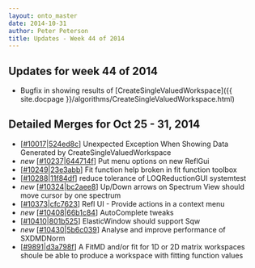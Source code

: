 ```yaml
---
layout: onto_master
date: 2014-10-31
author: Peter Peterson
title: Updates - Week 44 of 2014
---
```

Updates for week 44 of 2014
---------------------------
* Bugfix in showing results of [CreateSingleValuedWorkspace]({{ site.docpage }}/algorithms/CreateSingleValuedWorkspace.html)

Detailed Merges for Oct 25 - 31, 2014
-------------------------------------
* \[[#10017](http://trac.mantidproject.org/mantid/ticket/10017)\|[524ed8c](https://github.com/mantidproject/mantid/commit/524ed8c04b0fa517a4f6b558df913af6330bb9a3)\] Unexpected Exception When Showing Data Generated by CreateSingleValuedWorkspace
* *new* \[[#10237](http://trac.mantidproject.org/mantid/ticket/10237)\|[644714f](https://github.com/mantidproject/mantid/commit/644714f30ffb0612ddd8dca6737907316d4a6cf6)\] Put menu options on new ReflGui
* \[[#10249](http://trac.mantidproject.org/mantid/ticket/10249)\|[23e3abb](https://github.com/mantidproject/mantid/commit/23e3abb26373dd6713311b82291f043efcf82daa)\] Fit function help broken in fit function toolbox
* \[[#10288](http://trac.mantidproject.org/mantid/ticket/10288)\|[11f84df](https://github.com/mantidproject/mantid/commit/11f84df22ba334036554eefa00da2fb2883e99f9)\] reduce tolerance of LOQReductionGUI systemtest
* *new* \[[#10324](http://trac.mantidproject.org/mantid/ticket/10324)\|[bc2aee8](https://github.com/mantidproject/mantid/commit/bc2aee8b4d3abc941de1f558795741c00da85f7f)\] Up/Down arrows on Spectrum View should move cursor by one spectrum
* \[[#10373](http://trac.mantidproject.org/mantid/ticket/10373)\|[cfc7623](https://github.com/mantidproject/mantid/commit/cfc762345e2c97b5b44bcc6520b825ff489257e3)\] Refl UI - Provide actions in a context menu
* *new* \[[#10408](http://trac.mantidproject.org/mantid/ticket/10408)\|[66b1c84](https://github.com/mantidproject/mantid/commit/66b1c84c41c28fb6259e9cc25706a0a6823908e4)\] AutoComplete tweaks
* \[[#10410](http://trac.mantidproject.org/mantid/ticket/10410)\|[801b525](https://github.com/mantidproject/mantid/commit/801b525f3ca643bd1e17825a69581ddc0df41fed)\] ElasticWindow should support Sqw
* *new* \[[#10430](http://trac.mantidproject.org/mantid/ticket/10430)\|[5b6c039](https://github.com/mantidproject/mantid/commit/5b6c0390e8aee79639ad1050ed44d4aaae3216cf)\] Analyse and improve performance of SXDMDNorm
* \[[#9891](http://trac.mantidproject.org/mantid/ticket/9891)\|[d3a798f](https://github.com/mantidproject/mantid/commit/d3a798f289dee8b6f6dcf81791b1404e87590f13)\] A FitMD and/or fit for 1D or 2D matrix workspaces shoule be able to produce a workspace with fitting function values
